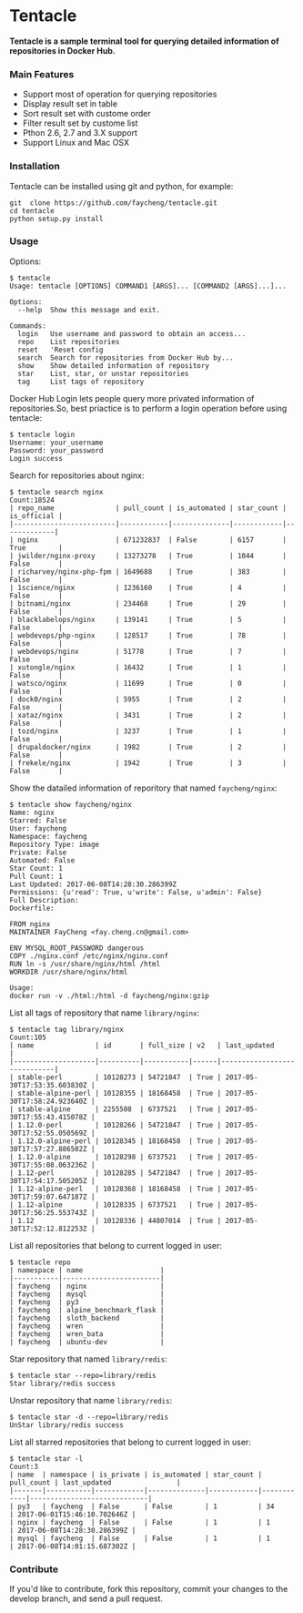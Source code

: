 # Tentacle

**Tentacle is a sample terminal tool for querying detailed information of repositories in Docker Hub.**

###  Main Features

* Support most of operation for querying repositories
* Display result set in table
* Sort result set with custome order
* Filter result set by custome list
* Pthon 2.6, 2.7 and 3.X support
* Support Linux and Mac OSX

### Installation

Tentacle can be installed using git and python, for example:

```
git  clone https://github.com/faycheng/tentacle.git
cd tentacle
python setup.py install
```

### Usage

Options:

```
$ tentacle
Usage: tentacle [OPTIONS] COMMAND1 [ARGS]... [COMMAND2 [ARGS]...]...

Options:
  --help  Show this message and exit.

Commands:
  login   Use username and password to obtain an access...
  repo    List repositories
  reset   'Reset config
  search  Search for repositories from Docker Hub by...
  show    Show detailed information of repository
  star    List, star, or unstar repositories
  tag     List tags of repository
```

Docker Hub Login lets people query more privated information of repositories.So, best priactice is to perform a login operation before using tentacle:

```
$ tentacle login
Username: your_username
Password: your_password
Login success
```

Search for repositories about nginx:

```
$ tentacle search nginx
Count:18524
| repo_name               | pull_count | is_automated | star_count | is_official |
|-------------------------|------------|--------------|------------|-------------|
| nginx                   | 671232837  | False        | 6157       | True        |
| jwilder/nginx-proxy     | 13273278   | True         | 1044       | False       |
| richarvey/nginx-php-fpm | 1649688    | True         | 383        | False       |
| 1science/nginx          | 1236160    | True         | 4          | False       |
| bitnami/nginx           | 234468     | True         | 29         | False       |
| blacklabelops/nginx     | 139141     | True         | 5          | False       |
| webdevops/php-nginx     | 128517     | True         | 78         | False       |
| webdevops/nginx         | 51778      | True         | 7          | False       |
| xutongle/nginx          | 16432      | True         | 1          | False       |
| watsco/nginx            | 11699      | True         | 0          | False       |
| dock0/nginx             | 5955       | True         | 2          | False       |
| xataz/nginx             | 3431       | True         | 2          | False       |
| tozd/nginx              | 3237       | True         | 1          | False       |
| drupaldocker/nginx      | 1982       | True         | 2          | False       |
| frekele/nginx           | 1942       | True         | 3          | False       |
```

Show the datailed information of reporitory that named `faycheng/nginx`:

```
$ tentacle show faycheng/nginx
Name: nginx
Starred: False
User: faycheng
Namespace: faycheng
Repository Type: image
Private: False
Automated: False
Star Count: 1
Pull Count: 1
Last Updated: 2017-06-08T14:28:30.286399Z
Permissions: {u'read': True, u'write': False, u'admin': False}
Full Description:
Dockerfile:

FROM nginx
MAINTAINER FayCheng <fay.cheng.cn@gmail.com>

ENV MYSQL_ROOT_PASSWORD dangerous
COPY ./nginx.conf /etc/nginx/nginx.conf
RUN ln -s /usr/share/nginx/html /html
WORKDIR /usr/share/nginx/html

Usage:
docker run -v ./html:/html -d faycheng/nginx:gzip
```

List all tags of repository that name `library/nginx`:

```
$ tentacle tag library/nginx
Count:105
| name               | id       | full_size | v2   | last_updated                |
|--------------------|----------|-----------|------|-----------------------------|
| stable-perl        | 10128273 | 54721847  | True | 2017-05-30T17:53:35.603830Z |
| stable-alpine-perl | 10128355 | 18168458  | True | 2017-05-30T17:58:24.923640Z |
| stable-alpine      | 2255508  | 6737521   | True | 2017-05-30T17:55:43.415078Z |
| 1.12.0-perl        | 10128266 | 54721847  | True | 2017-05-30T17:52:55.050569Z |
| 1.12.0-alpine-perl | 10128345 | 18168458  | True | 2017-05-30T17:57:27.886502Z |
| 1.12.0-alpine      | 10128298 | 6737521   | True | 2017-05-30T17:55:08.063236Z |
| 1.12-perl          | 10128285 | 54721847  | True | 2017-05-30T17:54:17.505205Z |
| 1.12-alpine-perl   | 10128368 | 18168458  | True | 2017-05-30T17:59:07.647187Z |
| 1.12-alpine        | 10128335 | 6737521   | True | 2017-05-30T17:56:25.553743Z |
| 1.12               | 10128336 | 44807014  | True | 2017-05-30T17:52:12.812253Z |
```

List all repositories that belong to current logged in user:

```
$ tentacle repo
| namespace | name                   |
|-----------|------------------------|
| faycheng  | nginx                  |
| faycheng  | mysql                  |
| faycheng  | py3                    |
| faycheng  | alpine_benchmark_flask |
| faycheng  | sloth_backend          |
| faycheng  | wren                   |
| faycheng  | wren_bata              |
| faycheng  | ubuntu-dev             |
```

Star repository that named `library/redis`:

```
$ tentacle star --repo=library/redis
Star library/redis success
```

Unstar repository that name `library/redis`:

```
$ tentacle star -d --repo=library/redis
UnStar library/redis success
```

List all starred repositories that belong to current logged in user:

```
$ tentacle star -l
Count:3
| name  | namespace | is_private | is_automated | star_count | pull_count | last_updated                |
|-------|-----------|------------|--------------|------------|------------|-----------------------------|
| py3   | faycheng  | False      | False        | 1          | 34         | 2017-06-01T15:46:10.702646Z |
| nginx | faycheng  | False      | False        | 1          | 1          | 2017-06-08T14:28:30.286399Z |
| mysql | faycheng  | False      | False        | 1          | 1          | 2017-06-08T14:01:15.687302Z |
```



### Contribute

If you'd like to contribute, fork this repository, commit your changes to the develop branch, and send a pull request.

